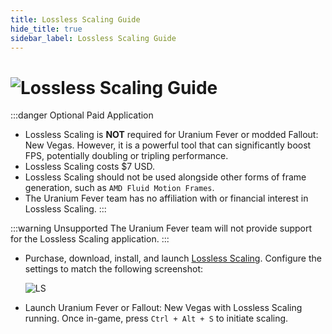 ```yaml
---
title: Lossless Scaling Guide  
hide_title: true  
sidebar_label: Lossless Scaling Guide  
---
```


# ![Lossless Scaling Guide](https://github.com/user-attachments/assets/07045411-183d-4b5c-9031-dbf8b9a226fc)

:::danger Optional Paid Application
- Lossless Scaling is **NOT** required for Uranium Fever or modded Fallout: New Vegas. However, it is a powerful tool that can significantly boost FPS, potentially doubling or tripling performance.
- Lossless Scaling costs $7 USD.
- Lossless Scaling should not be used alongside other forms of frame generation, such as `AMD Fluid Motion Frames`.
- The Uranium Fever team has no affiliation with or financial interest in Lossless Scaling.
:::

:::warning Unsupported
The Uranium Fever team will not provide support for the Lossless Scaling application.
:::

- Purchase, download, install, and launch [Lossless Scaling](https://store.steampowered.com/app/993090/Lossless_Scaling/).
Configure the settings to match the following screenshot:

   ![LS](https://github.com/user-attachments/assets/1817e1e3-b3f4-4df5-802c-636405ffb377)

- Launch Uranium Fever or Fallout: New Vegas with Lossless Scaling running. Once in-game, press `Ctrl + Alt + S` to initiate scaling.

